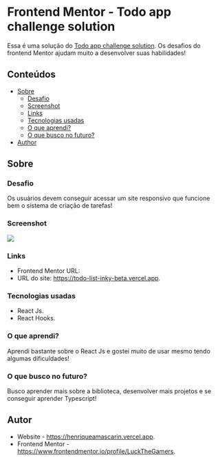 # Frontend Mentor - Todo app challenge solution

Essa é uma solução do [Todo app challenge solution](https://www.frontendmentor.io/challenges/todo-app-Su1_KokOW). Os desafios do frontend Mentor ajudam muito a desenvolver suas habilidades!

## Conteúdos

- [Sobre](#Sobre)
  - [Desafio](#Desafio)
  - [Screenshot](#screenshot)
  - [Links](#links)
  - [Tecnologias usadas](#Tecnologias-usadas)
  - [O que aprendi?](#O-que-aprendi?)
  - [O que busco no futuro?](#O-que-busco-no-futuro?)
- [Author](#Autor)

## Sobre

### Desafio

Os usuários devem conseguir acessar um site responsivo que funcione bem o sistema de criação de tarefas!

### Screenshot

![](./images/design-screenshot.jpg)

### Links

- Frontend Mentor URL: 
- URL do site: https://todo-list-inky-beta.vercel.app.

### Tecnologias usadas

- React Js.
- React Hooks.

### O que aprendi?

 Aprendi bastante sobre o React Js e gostei muito de usar mesmo tendo algumas dificuldades!

### O que busco no futuro?

Busco aprender mais sobre a biblioteca, desenvolver mais projetos e se conseguir aprender Typescript!

## Autor

- Website - https://henriqueamascarin.vercel.app.
- Frontend Mentor - https://www.frontendmentor.io/profile/LuckTheGamers.
